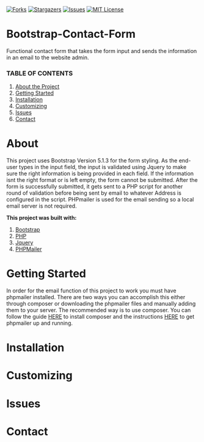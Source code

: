 [![Forks][forks-shield]][forks-url]
[![Stargazers][stars-shield]][stars-url]
[![Issues][issues-shield]][issues-url]
[![MIT License][license-shield]][license-url]

# Bootstrap-Contact-Form
Functional contact form that takes the form input and sends the information in an email to the website admin.

### **TABLE OF CONTENTS**

1. <a href="https://github.com/ryanc410/Bootstrap-Contact-Form/edit/main/README.md#about">About the Project</a>
2. <a href="https://github.com/ryanc410/Bootstrap-Contact-Form/edit/main/README.md#getting-started">Getting Started</a>
3. <a href="https://github.com/ryanc410/Bootstrap-Contact-Form/edit/main/README.md#installation">Installation</a>
4. <a href="https://github.com/ryanc410/Bootstrap-Contact-Form/edit/main/README.md#customizing">Customizing</a>
5. <a href="https://github.com/ryanc410/Bootstrap-Contact-Form/edit/main/README.md#issues">Issues</a>
6. <a href="https://github.com/ryanc410/Bootstrap-Contact-Form/edit/main/README.md#contact">Contact</a>





# About
This project uses Bootstrap Version 5.1.3 for the form styling. As the end-user types in the input field, the input is validated using Jquery to make sure the right information is being provided in each field. If the information isnt the right format or is left empty, the form cannot be submitted. After the form is successfully submitted, it gets sent to a PHP script for another round of validation before being sent by email to whatever Address is configured in the script. PHPmailer is used for the email sending so a local email server is not required.

**This project was built with:**
1. [Bootstrap](https://getbootstrap.com/)
2. [PHP](https://www.php.net/)
3. [Jquery](https://jquery.com/)
4. [PHPMailer](https://github.com/PHPMailer/PHPMailer)

# Getting Started
In order for the email function of this project to work you must have phpmailer installed. There are two ways you can accomplish this either through composer or downloading the phpmailer files and manually adding them to your server. The recommended way is to use composer. You can follow the guide [HERE](https://www.digitalocean.com/community/tutorials/how-to-install-and-use-composer-on-ubuntu-20-04) to install composer and the instructions [HERE](https://github.com/PHPMailer/PHPMailer#installation--loading) to get phpmailer up and running. 

# Installation


# Customizing

# Issues

# Contact










[forks-shield]: https://img.shields.io/github/forks/ryanc410/Bootstrap-Contact-Form.svg?style=for-the-badge
[forks-url]: https://github.com/ryanc410/Bootstrap-Contact-Form/network/members
[stars-shield]: https://img.shields.io/github/stars/ryanc410/Bootstrap-Contact-Form.svg?style=for-the-badge
[stars-url]: https://github.com/ryanc410/Bootstrap-Contact-Form/stargazers
[issues-shield]: https://img.shields.io/github/issues/ryanc410/Bootstrap-Contact-Form.svg?style=for-the-badge
[issues-url]: https://github.com/ryanc410/Bootstrap-Contact-Form/issues
[license-shield]: https://img.shields.io/github/license/ryanc410/Bootstrap-Contact-Form.svg?style=for-the-badge
[license-url]: https://github.com/ryanc410/Bootstrap-Contact-Form/blob/master/LICENSE.txt
